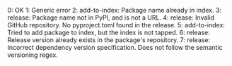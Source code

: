 0: OK
1: Generic error
2: add-to-index: Package name already in index.
3: release: Package name not in PyPI, and is not a URL.
4: release: Invalid GitHub repository. No pyproject.toml found in the release.
5: add-to-index: Tried to add package to index, but the index is not tapped. 
6: release: Release version already exists in the package's repository.
7: release: Incorrect dependency version specification. Does not follow the semantic versioning regex.